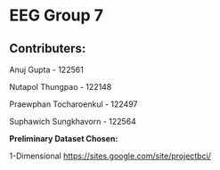 # EEG Group 7
## Contributers:
Anuj Gupta - 122561


Nutapol Thungpao - 122148


Praewphan Tocharoenkul - 122497


Suphawich Sungkhavorn - 122564


**Preliminary Dataset Chosen:**


1-Dimensional https://sites.google.com/site/projectbci/
